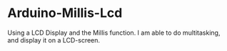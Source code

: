 # Arduino-Millis-Lcd
Using a LCD Display and the Millis function. I am able to do multitasking, and display it on a LCD-screen.
